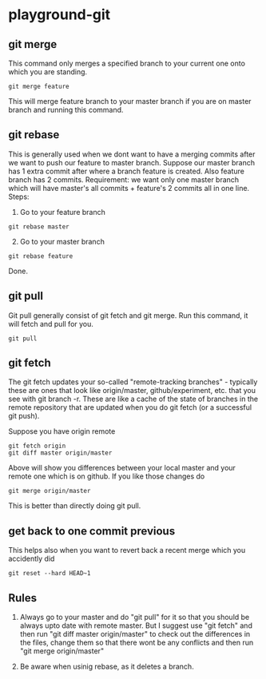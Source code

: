 # playground-git


## git merge
This command only merges a specified branch to your current one onto which you are standing.
```
git merge feature
```
This will merge feature branch to your master branch if you are on master branch and running this command.

## git rebase
This is generally used when we dont want to have a merging commits after we want to push our feature to master branch.
Suppose our master branch has 1 extra commit after where a branch feature is created.
Also feature branch has 2 commits.
Requirement: we want only one master branch which will have master's all commits + feature's 2 commits all in one line.
Steps:
1. Go to your feature branch
```
git rebase master
```
2. Go to your master branch
```
git rebase feature
```
Done.

## git pull
Git pull generally consist of git fetch and git merge. Run this command, it will fetch and pull for you.
```
git pull
```

## git fetch
The git fetch updates your so-called "remote-tracking branches" - typically these are ones that look like origin/master, github/experiment, etc. that you see with git branch -r. These are like a cache of the state of branches in the remote repository that are updated when you do git fetch (or a successful git push).

Suppose you have origin remote
```
git fetch origin
git diff master origin/master
```
Above will show you differences between your local master and your remote one which is on github.
If you like those changes do
```
git merge origin/master
```
This is better than directly doing git pull.

## get back to one commit previous
This helps also when you want to revert back a recent merge which you accidently did
```
git reset --hard HEAD~1
```

## Rules
1. Always go to your master and do "git pull" for it so that you should be always upto date with remote master. But I suggest use "git fetch" and then run "git diff master origin/master" to check out the differences in the files, change them so that there wont be any conflicts and then run "git merge origin/master"

2. Be aware when usinig rebase, as it deletes a branch.
